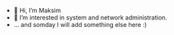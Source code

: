 - 👋 Hi, I’m Maksim
- 👀 I’m interested in system and network administration.
- ... and somday I will add something else here :)

<!---
MrakoMaks/MrakoMaks is a ✨ special ✨ repository because its `README.md` (this file) appears on your GitHub profile.
You can click the Preview link to take a look at your changes.
--->
